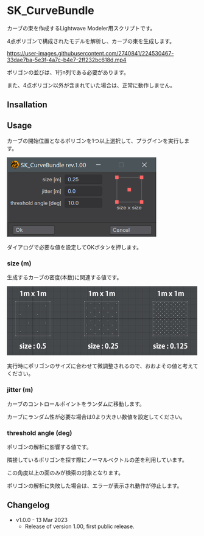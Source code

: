 # SK_CurveBundle

カーブの束を作成するLightwave Modeler用スクリプトです。

4点ポリゴンで構成されたモデルを解析し、カーブの束を生成します。

https://user-images.githubusercontent.com/2740841/224530467-33dae7ba-5e3f-4a7c-b4e7-2ff232bc618d.mp4

ポリゴンの並びは、1行n列である必要があります。

また、4点ポリゴン以外が含まれていた場合は、正常に動作しません。

## Insallation

## Usage

カーブの開始位置となるポリゴンを1つ以上選択して、プラグインを実行します。

![Dialog](Images/SK_CurveBundle.png)

ダイアログで必要な値を設定してOKボタンを押します。

### size (m)

生成するカーブの密度(本数)に関連する値です。

![Size](Images/size.png)

実行時にポリゴンのサイズに合わせて微調整されるので、おおよその値と考えてください。

### jitter (m)

カーブのコントロールポイントをランダムに移動します。

カーブにランダム性が必要な場合は0より大きい数値を設定してください。

### threshold angle (deg)

ポリゴンの解析に影響する値です。

隣接しているポリゴンを探す際にノーマルベクトルの差を利用しています。

この角度以上の面のみが検索の対象となります。


ポリゴンの解析に失敗した場合は、エラーが表示され動作が停止します。


## Changelog

- v1.0.0 - 13 Mar 2023
    - Release of version 1.00, first public release.
